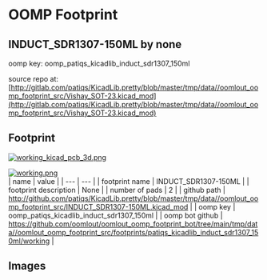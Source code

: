 # OOMP Footprint  
## INDUCT_SDR1307-150ML  by none  
  
oomp key: oomp_patiqs_kicadlib_induct_sdr1307_150ml  
  
source repo at: [http://gitlab.com/patiqs/KicadLib.pretty/blob/master/tmp/data//oomlout_oomp_footprint_src/Vishay_SOT-23.kicad_mod](http://gitlab.com/patiqs/KicadLib.pretty/blob/master/tmp/data//oomlout_oomp_footprint_src/Vishay_SOT-23.kicad_mod)  
## Footprint  
  
[![working_kicad_pcb_3d.png](working_kicad_pcb_3d_600.png)](working_kicad_pcb_3d.png)  
  
[![working.png](working_600.png)](working.png)  
| name | value | 
| --- | --- | 
| footprint name | INDUCT_SDR1307-150ML | 
| footprint description | None | 
| number of pads | 2 | 
| github path | http://github.com/patiqs/KicadLib.pretty/blob/master/tmp/data//oomlout_oomp_footprint_src/INDUCT_SDR1307-150ML.kicad_mod | 
| oomp key | oomp_patiqs_kicadlib_induct_sdr1307_150ml | 
| oomp bot github | https://github.com/oomlout/oomlout_oomp_footprint_bot/tree/main/tmp/data//oomlout_oomp_footprint_src/footprints/patiqs_kicadlib_induct_sdr1307_150ml/working | 
## Images  
